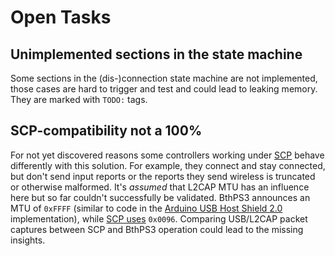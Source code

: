 # Open Tasks

## Unimplemented sections in the state machine

Some sections in the (dis-)connection state machine are not implemented, those cases are hard to trigger and test and could lead to leaking memory. They are marked with `TODO:` tags.

## SCP-compatibility not a 100%

For not yet discovered reasons some controllers working under [SCP](https://github.com/nefarius/ScpToolkit) behave differently with this solution. For example, they connect and stay connected, but don't send input reports or the reports they send wireless is truncated or otherwise malformed. It's *assumed* that L2CAP MTU has an influence here but so far couldn't successfully be validated. BthPS3 announces an MTU of `0xFFFF` (similar to code in the [Arduino USB Host Shield 2.0](https://github.com/felis/USB_Host_Shield_2.0/blob/06d5ed134a37e22575c0ce18c061d9ef115151e0/BTD.cpp#L1288-L1289) implementation), while [SCP uses](https://github.com/nefarius/ScpToolkit/blob/c082de827fb6ec3efdff0a7a632977fbdff898e1/ScpControl/Bluetooth/BthDongle.L2cap.cs#L124-L125) `0x0096`. Comparing USB/L2CAP packet captures between SCP and BthPS3 operation could lead to the missing insights.
